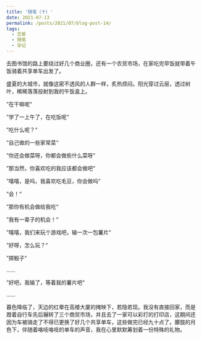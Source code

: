 ```yaml
---
title: '随笔（十）'
date: 2021-07-13
permalink: /posts/2021/07/blog-post-14/
tags:
  - 恋爱
  - 随笔
  - 杂记
---
```


去图书馆的路上要绕过好几个商业圈，还有一个农贸市场，在家吃完早饭就带着午饭骑着共享单车出发了。

盛夏的大城市，就像这密不透风的人群一样，炙热烦闷。阳光穿过云层，透过树叶，稀稀落落投射到我的午饭盒上。

”在干嘛呢“

”学了一上午了，在吃饭呢“

”吃什么呢？“

”自己做的一些家常菜“

”你还会做菜呀，你都会做些什么菜呀“

”那当然，你喜欢吃的我应该都会做吧“

”嘻嘻，是吗，我喜欢吃毛豆，你会做吗“

”会！“

”那你有机会做给我吃“

”我有一辈子的机会！“

”嘻嘻，我们来玩个游戏吧，输一次一包薯片“

”好呀，怎么玩？“

”掷骰子“

……

”好吧，我输了，等着我的薯片吧“

……

暮色降临了，天边的红晕在高楼大厦的掩映下，若隐若现。我没有直接回家，而是蹬着自行车先后辗转了三个商贸市场，并且去了一家可以彩打的打印店，这期间还因为车被骑走了不得已更换了好几个共享单车，这些做完已经九十点了。朦胧的月色下，伴随着咯吱咯吱的单车的声音，我在心里默默筹划着一份特殊的礼物。
